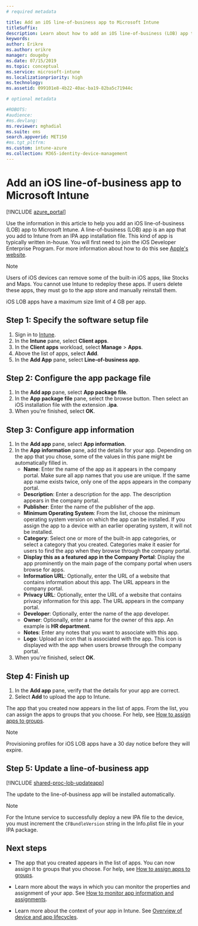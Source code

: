 ```yaml
---
# required metadata

title: Add an iOS line-of-business app to Microsoft Intune
titleSuffix:
description: Learn about how to add an iOS line-of-business (LOB) app to Microsoft Intune.
keywords:
author: Erikre
ms.author: erikre
manager: dougeby
ms.date: 07/15/2019
ms.topic: conceptual
ms.service: microsoft-intune
ms.localizationpriority: high
ms.technology:
ms.assetid: 099101e8-4b22-40ac-ba19-82ba5c71944c

# optional metadata

#ROBOTS:
#audience:
#ms.devlang:
ms.reviewer: mghadial
ms.suite: ems
search.appverid: MET150
#ms.tgt_pltfrm:
ms.custom: intune-azure
ms.collection: M365-identity-device-management
---
```


# Add an iOS line-of-business app to Microsoft Intune

[!INCLUDE [azure_portal](../includes/azure_portal.md)]

Use the information in this article to help you add an iOS line-of-business (LOB) app to Microsoft Intune. A line-of-business (LOB) app is an app that you add to Intune from an IPA app installation file. This kind of app is typically written in-house. You will first need to join the iOS Developer Enterprise Program. For more information about how to do this see [Apple's website](https://developer.apple.com/programs/ios/enterprise/).

>[!NOTE]
>Users of iOS devices can remove some of the built-in iOS apps, like Stocks and Maps. You cannot use Intune to redeploy these apps. If users delete these apps, they must go to the app store and manually reinstall them.
>
>iOS LOB apps have a maximum size limit of 4 GB per app.

## Step 1: Specify the software setup file

1. Sign in to [Intune](https://go.microsoft.com/fwlink/?linkid=2090973).
3. In the **Intune** pane, select **Client apps**.
4. In the **Client apps** workload, select **Manage** > **Apps**.
5. Above the list of apps, select **Add**.
6. In the **Add App** pane, select **Line-of-business app**.

## Step 2: Configure the app package file

1. In the **Add app** pane, select **App package file**.
2. In the **App package file** pane, select the browse button. Then select an iOS installation file with the extension **.ipa**.
3. When you're finished, select **OK**.


## Step 3: Configure app information

1. In the **Add app** pane, select **App information**.
2. In the **App information** pane, add the details for your app. Depending on the app that you chose, some of the values in this pane might be automatically filled in.
    - **Name**: Enter the name of the app as it appears in the company portal. Make sure all app names that you use are unique. If the same app name exists twice, only one of the apps appears in the company portal.
    - **Description**: Enter a description for the app. The description appears in the company portal.
    - **Publisher**: Enter the name of the publisher of the app.
    - **Minimum Operating System**: From the list, choose the minimum operating system version on which the app can be installed. If you assign the app to a device with an earlier operating system, it will not be installed.
    - **Category**: Select one or more of the built-in app categories, or select a category that you created. Categories make it easier for users to find the app when they browse through the company portal.
    - **Display this as a featured app in the Company Portal**: Display the app prominently on the main page of the company portal when users browse for apps.
    - **Information URL**: Optionally, enter the URL of a website that contains information about this app. The URL appears in the company portal.
    - **Privacy URL**: Optionally, enter the URL of a website that contains privacy information for this app. The URL appears in the company portal.
    - **Developer**: Optionally, enter the name of the app developer.
    - **Owner**: Optionally, enter a name for the owner of this app. An example is **HR department**.
    - **Notes**: Enter any notes that you want to associate with this app.
    - **Logo**: Upload an icon that is associated with the app. This icon is displayed with the app when users browse through the company portal.
3. When you're finished, select **OK**.

## Step 4: Finish up

1. In the **Add app** pane, verify that the details for your app are correct.
2. Select **Add** to upload the app to Intune.

The app that you created now appears in the list of apps. From the list, you can assign the apps to groups that you choose. For help, see [How to assign apps to groups](apps-deploy.md).

> [!NOTE]
> Provisioning profiles for iOS LOB apps have a 30 day notice before they will expire.

## Step 5: Update a line-of-business app

[!INCLUDE [shared-proc-lob-updateapp](../includes/shared-proc-lob-updateapp.md)]

The update to the line-of-business app will be installed automatically.

> [!NOTE]
> For the Intune service to successfully deploy a new IPA file to the device, you must increment the `CFBundleVersion` string in the Info.plist file in your IPA package.

## Next steps

- The app that you created appears in the list of apps. You can now assign it to groups that you choose. For help, see [How to assign apps to groups](apps-deploy.md).

- Learn more about the ways in which you can monitor the properties and assignment of your app. See [How to monitor app information and assignments](apps-monitor.md).

- Learn more about the context of your app in Intune. See [Overview of device and app lifecycles](device-lifecycle.md).
